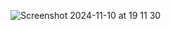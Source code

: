![Screenshot 2024-11-10 at 19 11 30](https://github.com/user-attachments/assets/c5b9a95c-97d8-416d-a2f6-81c374619ae1)
